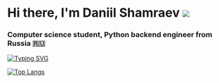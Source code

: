 # Hi there, I'm Daniil Shamraev ![](https://github.com/blackcater/blackcater/raw/main/images/Hi.gif) 
### Computer science student, Python backend engineer from Russia 🇷🇺

[![Typing SVG](https://readme-typing-svg.herokuapp.com?color=%2336BCF7&lines=Python+backend+dev)](https://git.io/typing-svg)

[![Top Langs](https://github-readme-stats.vercel.app/api/top-langs/?username=daniilshamraev)](https://github.com/anuraghazra/github-readme-stats)
